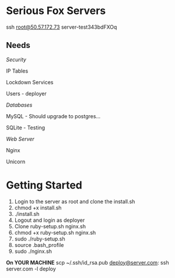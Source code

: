 # Serious Fox Servers
ssh root@50.57.172.73
server-test343bdFXOq

## Needs

*Security*

IP Tables

Lockdown Services

Users - deployer

*Databases*

MySQL - Should upgrade to postgres... 

SQLite - Testing

*Web Server*

Nginx

Unicorn


# Getting Started
1. Login to the server as root and clone the install.sh
2. chmod +x install.sh
3. ./install.sh
4. Logout and login as deployer
5. Clone ruby-setup.sh nginx.sh
6. chmod +x ruby-setup.sh nginx.sh
7. sudo ./ruby-setup.sh
8. source .bash_profile
9. sudo ./nginx.sh


**On YOUR MACHINE**
scp ~/.ssh/id_rsa.pub deploy@server.com:
ssh server.com -l deploy